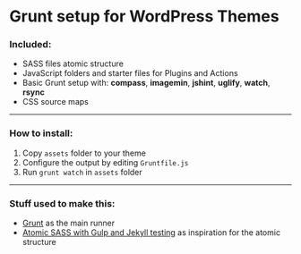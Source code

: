 # Grunt setup for WordPress Themes 

### Included: 

* SASS files atomic structure
* JavaScript folders and starter files for Plugins and Actions
* Basic Grunt setup with: **compass**, **imagemin**, **jshint**, **uglify**, **watch**, **rsync**
* CSS source maps
---
### How to install:

1. Copy ```assets``` folder to your theme
2. Configure the output by editing ```Gruntfile.js```
3. Run ```grunt watch``` in `assets` folder

---

### Stuff used to make this:

 * [Grunt](http://gruntjs.com) as the main runner
 * [Atomic SASS with Gulp and Jekyll testing](https://github.com/ericwkw/SASS_project_structure_atomic) as inspiration for the atomic structure

